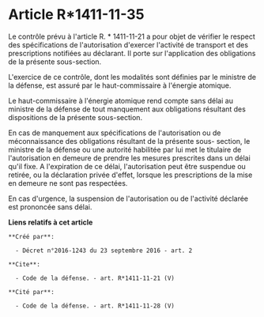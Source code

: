 # Article R*1411-11-35

Le contrôle prévu à l'article R. * 1411-11-21 a pour objet de vérifier le respect des spécifications de l'autorisation
d'exercer l'activité de transport et des prescriptions notifiées au déclarant. Il porte sur l'application des obligations de
la présente sous-section. 

L'exercice de ce contrôle, dont les modalités sont définies par le ministre de la défense, est assuré par le haut-commissaire
à l'énergie atomique. 

Le haut-commissaire à l'énergie atomique rend compte sans délai au ministre de la défense de tout manquement aux obligations
résultant des dispositions de la présente sous-section. 

En cas de manquement aux spécifications de l'autorisation ou de méconnaissance des obligations résultant de la présente sous-
section, le ministre de la défense ou une autorité habilitée par lui met le titulaire de l'autorisation en demeure de prendre
les mesures prescrites dans un délai qu'il fixe. A l'expiration de ce délai, l'autorisation peut être suspendue ou retirée,
ou la déclaration privée d'effet, lorsque les prescriptions de la mise en demeure ne sont pas respectées. 

En cas d'urgence, la suspension de l'autorisation ou de l'activité déclarée est prononcée sans délai.

**Liens relatifs à cet article**

	**Créé par**:

	  - Décret n°2016-1243 du 23 septembre 2016 - art. 2

	**Cite**:

	  - Code de la défense. - art. R*1411-11-21 (V)

	**Cité par**:

	  - Code de la défense. - art. R*1411-11-28 (V)
